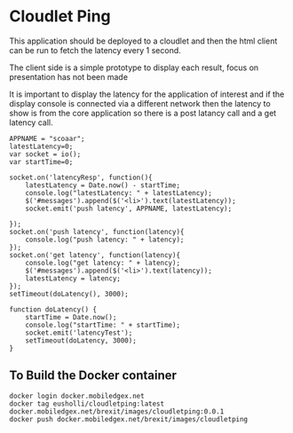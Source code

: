 # Cloudlet Ping

This application should be deployed to a cloudlet and then the html client can be run to fetch the latency every 1 second.

The client side is a simple prototype to display each result, focus on presentation has not been made

It is important to display the latency for the application of interest and if the display console is connected via a different network then the latency
to show is from the core application so there is a post latancy call and a get latency call.

```
APPNAME = "scoaar";
latestLatency=0;
var socket = io();
var startTime=0;

socket.on('latencyResp', function(){
	latestLatency = Date.now() - startTime;
	console.log("latestLatency: " + latestLatency);
	$('#messages').append($('<li>').text(latestLatency));
	socket.emit('push latency', APPNAME, latestLatency);

});
socket.on('push latency', function(latency){
	console.log("push latency: " + latency);
});
socket.on('get latency', function(latency){
	console.log("get latency: " + latency);
	$('#messages').append($('<li>').text(latency));
	latestLatency = latency;
});
setTimeout(doLatency(), 3000);

function doLatency() {
	startTime = Date.now();
	console.log("startTime: " + startTime);
	socket.emit('latencyTest');
	setTimeout(doLatency, 3000);
}
```
## To Build the Docker container
```docker build -t eusholli/cloudletping .
docker login docker.mobiledgex.net
docker tag eusholli/cloudletping:latest docker.mobiledgex.net/brexit/images/cloudletping:0.0.1
docker push docker.mobiledgex.net/brexit/images/cloudletping
```
